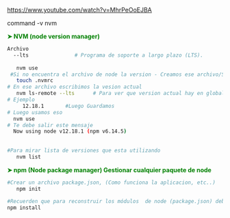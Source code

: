 https://www.youtube.com/watch?v=MhrPeOoEJBA

command -v nvm

 __<span style="color: green;">➤ NVM  (node version manager) </span>__    
```sh
Archivo
  --lts               # Programa de soporte a largo plazo (LTS).
  
   nvm use
 #Si no encuentra el archivo de node la version - Creamos ese archivo/Si no lo tiene pasamos a la siguiente   
   touch .nvmrc  
# En ese archivo escribimos la vesion actual 
   nvm ls-remote --lts      # Para ver que version actual hay en global
# Ejemplo 
     12.18.1       #Luego Guardamos 
# Luego usamos eso
  nvm use
# Te debe salir este mensaje 
  Now using node v12.18.1 (npm v6.14.5)
   
   
#Para mirar lista de versiones que esta utilizando
   nvm list

``` 


 __<span style="color: green;">➤ npm (Node package manager)  Gestionar cualquier paquete de node  </span>__    
```sh
#Crear un archivo package.json, (Como funciona la aplicacion, etc..)
   npm init
   
#Recuerden que para reconstruir los módulos  de node (package.json) deben de ejecutar este comando
npm install

``` 
